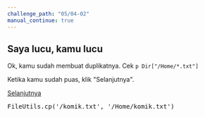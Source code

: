```yaml
---
challenge_path: "05/04-02"
manual_continue: true
---
```


## Saya lucu, kamu lucu

Ok, kamu sudah membuat duplikatnya. Cek `p Dir["/Home/*.txt"]`

Ketika kamu sudah puas, klik "Selanjutnya".

<div class="cta-with-btn">
	<a href="05-01.html" class="btn-cta btn-cta-selanjutnya js-challenge-link">Selanjutnya</a>
</div>

<pre id="code-prefill">
FileUtils.cp('/komik.txt', '/Home/komik.txt')
</pre>
